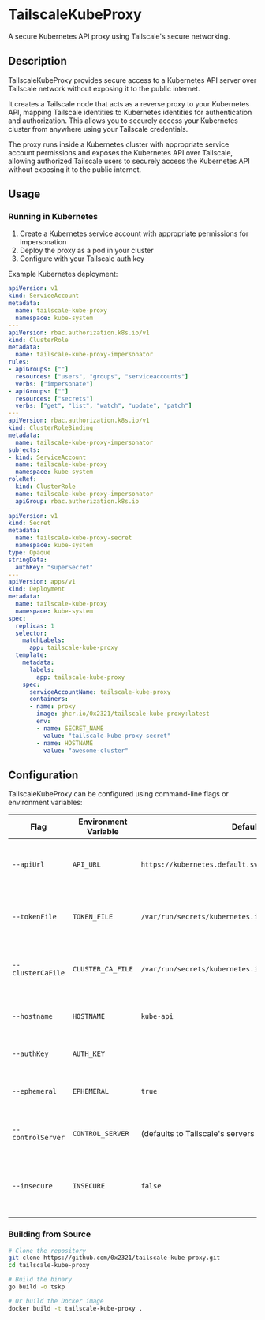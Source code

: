 # TailscaleKubeProxy

A secure Kubernetes API proxy using Tailscale's secure networking.

## Description

TailscaleKubeProxy provides secure access to a Kubernetes API server over Tailscale network without exposing it to the public internet.

It creates a Tailscale node that acts as a reverse proxy to your Kubernetes API, mapping Tailscale identities to Kubernetes identities for authentication and authorization. This allows you to securely access your Kubernetes cluster from anywhere using your Tailscale credentials.

The proxy runs inside a Kubernetes cluster with appropriate service account permissions and exposes the Kubernetes API over Tailscale, allowing authorized Tailscale users to securely access the Kubernetes API without exposing it to the public internet.

## Usage

### Running in Kubernetes

1. Create a Kubernetes service account with appropriate permissions for impersonation
2. Deploy the proxy as a pod in your cluster
3. Configure with your Tailscale auth key

Example Kubernetes deployment:

```yaml
apiVersion: v1
kind: ServiceAccount
metadata:
  name: tailscale-kube-proxy
  namespace: kube-system
---
apiVersion: rbac.authorization.k8s.io/v1
kind: ClusterRole
metadata:
  name: tailscale-kube-proxy-impersonator
rules:
- apiGroups: [""]
  resources: ["users", "groups", "serviceaccounts"]
  verbs: ["impersonate"]
- apiGroups: [""]
  resources: ["secrets"]
  verbs: ["get", "list", "watch", "update", "patch"]
---
apiVersion: rbac.authorization.k8s.io/v1
kind: ClusterRoleBinding
metadata:
  name: tailscale-kube-proxy-impersonator
subjects:
- kind: ServiceAccount
  name: tailscale-kube-proxy
  namespace: kube-system
roleRef:
  kind: ClusterRole
  name: tailscale-kube-proxy-impersonator
  apiGroup: rbac.authorization.k8s.io
---
apiVersion: v1
kind: Secret
metadata:
  name: tailscale-kube-proxy-secret
  namespace: kube-system
type: Opaque
stringData:
  authKey: "superSecret"
---
apiVersion: apps/v1
kind: Deployment
metadata:
  name: tailscale-kube-proxy
  namespace: kube-system
spec:
  replicas: 1
  selector:
    matchLabels:
      app: tailscale-kube-proxy
  template:
    metadata:
      labels:
        app: tailscale-kube-proxy
    spec:
      serviceAccountName: tailscale-kube-proxy
      containers:
      - name: proxy
        image: ghcr.io/0x2321/tailscale-kube-proxy:latest
        env:
        - name: SECRET_NAME
          value: "tailscale-kube-proxy-secret"
        - name: HOSTNAME
          value: "awesome-cluster"
```

## Configuration

TailscaleKubeProxy can be configured using command-line flags or environment variables:

| Flag              | Environment Variable | Default                                                | Description                                                              |
|-------------------|----------------------|--------------------------------------------------------|--------------------------------------------------------------------------|
| `--apiUrl`        | `API_URL`            | `https://kubernetes.default.svc`                       | URL of the Kubernetes API server to proxy requests to                    |
| `--tokenFile`     | `TOKEN_FILE`         | `/var/run/secrets/kubernetes.io/serviceaccount/token`  | Path to the Kubernetes service account token file                        |
| `--clusterCaFile` | `CLUSTER_CA_FILE`    | `/var/run/secrets/kubernetes.io/serviceaccount/ca.crt` | Path to a file containing the Kubernetes API CA certificate              |
| `--hostname`      | `HOSTNAME`           | `kube-api`                                             | Hostname for this Tailscale node in the tailnet                          |
| `--authKey`       | `AUTH_KEY`           |                                                        | Tailscale authentication key                                             |
| `--ephemeral`     | `EPHEMERAL`          | `true`                                                 | If true, the Tailscale node will be ephemeral                            |
| `--controlServer` | `CONTROL_SERVER`     | (defaults to Tailscale's servers if empty)             | URL of the Tailscale coordination server                                 |
| `--insecure`      | `INSECURE`           | `false`                                                | If true, the Kubernetes API certificate will not be checked for validity |


### Building from Source

```bash
# Clone the repository
git clone https://github.com/0x2321/tailscale-kube-proxy.git
cd tailscale-kube-proxy

# Build the binary
go build -o tskp

# Or build the Docker image
docker build -t tailscale-kube-proxy .
```
